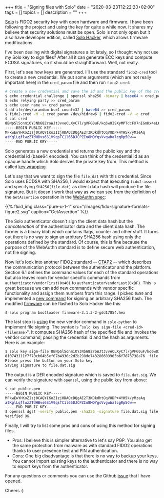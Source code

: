 +++
title = "Signing files with Solo"
date = "2020-03-23T12:22:20+02:00"
tags = []
topics = []
description = ""
+++

[Solo](https://github.com/solokeys/solo) is FIDO2 security key with open hardware and firmware. I have been following the project and using the key for quite a while now.
It shares my believe that security solutions must be open. Solo is not only open but it also have developer edition, called
[Solo Hacker](https://solokeys.com/products/solo-hacker), which allows firmware modifications.

I've been dealing with digital signatures a lot lately, so I thought why not use my Solo key to sign files?
After all it can generate ECC keys and compute ECDSA signatures, so it should be straightforward. Well, not really.

First, let's see how keys are generated. I'll use the standard `fido2-cred` tool to create a new credential.
We put some arguments (which are not really important here) in the `cred_param` file and then run `fido2-cred`:

```bash
# Create a new credential and save the id and the public key of the credential in "cred"
$ echo credential challenge | openssl sha256 -binary | base64 > cred_param
$ echo relying party >> cred_param
$ echo user name >> cred_param
$ dd if=/dev/urandom bs=1 count=32 | base64 >> cred_param
$ fido2-cred -M -i cred_param /dev/hidraw6 | fido2-cred -V -o cred
$ cat cred
8BNpSl5onmiOYJNb68ZroWJtJvveCLXyC7l/gVFG0uF/kq6wOISXyMPTdcFX7nIGmKx4eL6HCtjxqpk3L6xdtFtUGgAAAA==
-----BEGIN PUBLIC KEY-----
MFkwEwYHKoZIzj0CAQYIKoZIzj0DAQcDQgAE2T3KDkdhtOqVODP+4YH5k/yMzeAq
atKglLqflwzZTdHBvs6S1V9qsTC1l65DJCPZIn8MQYgsVvgwbalcgRp5Cw==
-----END PUBLIC KEY-----
```

Solo generates a new credential and returns the public key and the credential id (base64 encoded). You can think of the credential id
as an opaque handle which Solo derives the private key from. This method is called [key wrapping](https://docs.solokeys.io/solo/fido2-impl/#key-wrapping).

Let's say that we want to sign the file `file.dat` with this credential.
Since Solo uses ECDSA with SHA256, I would expect that executing `fido2-assert` and specifying `SHA256(file.dat)` as client data hash will produce the
file signature. But it doesn't work that way as we can see from the definition of the `GetAssertion` operation in the [WebAuthn spec](https://www.w3.org/TR/webauthn/#op-get-assertion):

{{% fluid_img class="pure-u-1-1" src="/images/fido-signature-formats-figure2.svg" caption="GetAssertion" %}}

The Solo authenticator doesn't sign the client data hash but the _concatenation_ of the authenticator data and the client data hash.
The former is a binary blob which contains flags, counter and other stuff.
It turns out there is no way to sign an arbitrary SHA256 hash using only the operations defined by the standard.
Of course, this is fine because the purpose of the WebAuthn standard is to define secure web authentication, not file signing.

Now let's look into another FIDO2 standard -- [CTAP2](https://fidoalliance.org/specs/fido-v2.0-rd-20170927/fido-client-to-authenticator-protocol-v2.0-rd-20170927.html) -- which describes the communication protocol between the authenticator and the platform. Section 6.1 defines the command values for each of the standard operations but also leaves room for vendor specific commands from `authenticatorVendorFirst(0x40)` to `authenticatorVendorLast(0xBF)`. This is great because we can add new commands with vendor specific functionality and assign them numbers from this range. I picked `0x50` and implemented a [new command](https://github.com/solokeys/solo/pull/397) for signing an arbitrary SHA256 hash. The modified [firmware](/files/firmware-3.1.3-2-gdd17854.hex) can be flashed to Solo Hacker like this:
```bash
$ solo program bootloader firmware-3.1.3-2-gdd17854.hex
```

The last step is [using](https://github.com/solokeys/solo-python/pull/67) the new vendor command in `solo-python` to implement file signing. The syntax is "`solo key sign-file <cred-id> <filename>`". It computes SHA256 hash of the specified file and invokes the vendor command, passing the credential id and the hash as arguments. Here is an example:
```bash
$ solo key sign-file 8BNpSl5onmiOYJNb68ZroWJtJvveCLXyC7l/gVFG0uF/kq6wOISXyMPTdcFX7nIGmKx4eL6HCtjxqpk3L6xdtFtUGgAAAA== file.dat
810743111f7f70cb64b5ef07b4930c2d2b298de743286609905b6f7873738a76  file.dat
Please press the button on your Solo key
Saving signature to file.dat.sig
```

The output is a DER encoded signature which is saved to `file.dat.sig`. We can verify the signature with `openssl`, using the public key from above:

```bash
$ cat public.pem
-----BEGIN PUBLIC KEY-----
MFkwEwYHKoZIzj0CAQYIKoZIzj0DAQcDQgAE2T3KDkdhtOqVODP+4YH5k/yMzeAq
atKglLqflwzZTdHBvs6S1V9qsTC1l65DJCPZIn8MQYgsVvgwbalcgRp5Cw==
-----END PUBLIC KEY-----
$ openssl dgst -verify public.pem -sha256 -signature file.dat.sig file.dat
Verified OK
```

Finally, I will try to list some pros and cons of using this method for signing files.

 * Pros: I believe this is simpler alternative to let's say PGP. You also get the same protection from malware as with standard FIDO2 operations thanks to user presence test and PIN authentication.
 * Cons: One big disadvantage is that there is no way to backup your keys. You cannot import existing keys to the authenticator and there is no way to export keys from the authenticator.

For any questions or comments you can use the Github [issue](https://github.com/solokeys/solo/issues/395) that I have opened.

Cheers :)

